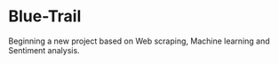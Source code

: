 # Blue-Trail
Beginning a new project based on Web scraping, Machine learning and Sentiment analysis.
